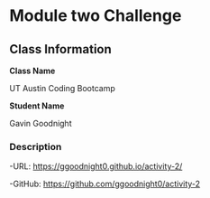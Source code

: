 # Module two Challenge

## Class Information

**Class Name**

UT Austin Coding Bootcamp

**Student Name**

Gavin Goodnight

### Description

-URL: https://ggoodnight0.github.io/activity-2/

-GitHub: https://github.com/ggoodnight0/activity-2

